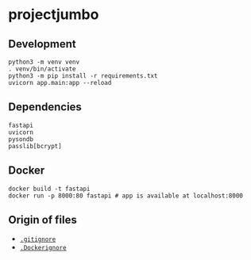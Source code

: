# projectjumbo

## Development

```
python3 -m venv venv
. venv/bin/activate
python3 -m pip install -r requirements.txt
uvicorn app.main:app --reload
```

## Dependencies

```
fastapi
uvicorn
pysondb
passlib[bcrypt]
```

## Docker

```
docker build -t fastapi
docker run -p 8000:80 fastapi # app is available at localhost:8000
```

## Origin of files

- [`.gitignore`](https://github.com/github/gitignore/blob/master/Python.gitignore)
- [`.Dockerignore`](https://github.com/GoogleCloudPlatform/getting-started-python/blob/main/optional-kubernetes-engine/.dockerignore)
